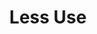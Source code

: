 ---
id_key: r
image: image_00019.jpg
thumbnail: thumb_image_00019.jpg
title: Less Use
dimensions: 400 × 1620 × 80
medium: Acrylic on wooden panels (2 pieces)
year: '2010'
artist: Florencio Clauss  
notes: explicit and implicit layers
galleries: lemon
permalink: "/new/r.html"
layout: single-work
---